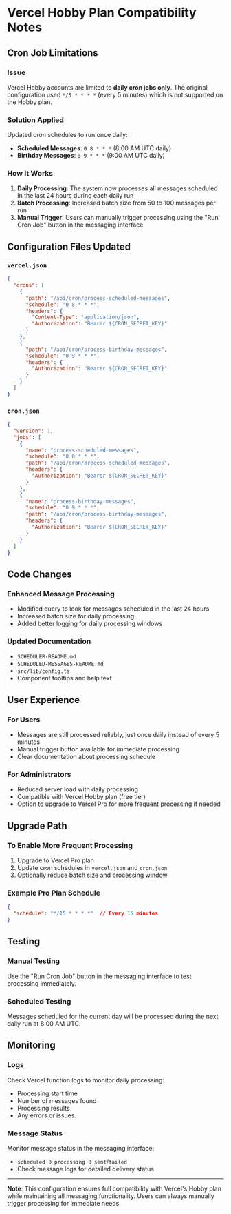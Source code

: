 # Vercel Hobby Plan Compatibility Notes

## Cron Job Limitations

### **Issue**
Vercel Hobby accounts are limited to **daily cron jobs only**. The original configuration used `*/5 * * * *` (every 5 minutes) which is not supported on the Hobby plan.

### **Solution Applied**
Updated cron schedules to run once daily:

- **Scheduled Messages**: `0 8 * * *` (8:00 AM UTC daily)
- **Birthday Messages**: `0 9 * * *` (9:00 AM UTC daily)

### **How It Works**
1. **Daily Processing**: The system now processes all messages scheduled in the last 24 hours during each daily run
2. **Batch Processing**: Increased batch size from 50 to 100 messages per run
3. **Manual Trigger**: Users can manually trigger processing using the "Run Cron Job" button in the messaging interface

## Configuration Files Updated

### `vercel.json`
```json
{
  "crons": [
    {
      "path": "/api/cron/process-scheduled-messages",
      "schedule": "0 8 * * *",
      "headers": {
        "Content-Type": "application/json",
        "Authorization": "Bearer ${CRON_SECRET_KEY}"
      }
    },
    {
      "path": "/api/cron/process-birthday-messages",
      "schedule": "0 9 * * *",
      "headers": {
        "Authorization": "Bearer ${CRON_SECRET_KEY}"
      }
    }
  ]
}
```

### `cron.json`
```json
{
  "version": 1,
  "jobs": [
    {
      "name": "process-scheduled-messages",
      "schedule": "0 8 * * *",
      "path": "/api/cron/process-scheduled-messages",
      "headers": {
        "Authorization": "Bearer ${CRON_SECRET_KEY}"
      }
    },
    {
      "name": "process-birthday-messages",
      "schedule": "0 9 * * *",
      "path": "/api/cron/process-birthday-messages",
      "headers": {
        "Authorization": "Bearer ${CRON_SECRET_KEY}"
      }
    }
  ]
}
```

## Code Changes

### Enhanced Message Processing
- Modified query to look for messages scheduled in the last 24 hours
- Increased batch size for daily processing
- Added better logging for daily processing windows

### Updated Documentation
- `SCHEDULER-README.md`
- `SCHEDULED-MESSAGES-README.md`
- `src/lib/config.ts`
- Component tooltips and help text

## User Experience

### **For Users**
- Messages are still processed reliably, just once daily instead of every 5 minutes
- Manual trigger button available for immediate processing
- Clear documentation about processing schedule

### **For Administrators**
- Reduced server load with daily processing
- Compatible with Vercel Hobby plan (free tier)
- Option to upgrade to Vercel Pro for more frequent processing if needed

## Upgrade Path

### **To Enable More Frequent Processing**
1. Upgrade to Vercel Pro plan
2. Update cron schedules in `vercel.json` and `cron.json`
3. Optionally reduce batch size and processing window

### **Example Pro Plan Schedule**
```json
{
  "schedule": "*/15 * * * *"  // Every 15 minutes
}
```

## Testing

### **Manual Testing**
Use the "Run Cron Job" button in the messaging interface to test processing immediately.

### **Scheduled Testing**
Messages scheduled for the current day will be processed during the next daily run at 8:00 AM UTC.

## Monitoring

### **Logs**
Check Vercel function logs to monitor daily processing:
- Processing start time
- Number of messages found
- Processing results
- Any errors or issues

### **Message Status**
Monitor message status in the messaging interface:
- `scheduled` → `processing` → `sent`/`failed`
- Check message logs for detailed delivery status

---

**Note**: This configuration ensures full compatibility with Vercel's Hobby plan while maintaining all messaging functionality. Users can always manually trigger processing for immediate needs.
